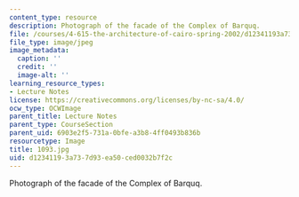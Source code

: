 ```yaml
---
content_type: resource
description: Photograph of the facade of the Complex of Barquq.
file: /courses/4-615-the-architecture-of-cairo-spring-2002/d12341193a737d93ea50ced0032b7f2c_1093.jpg
file_type: image/jpeg
image_metadata:
  caption: ''
  credit: ''
  image-alt: ''
learning_resource_types:
- Lecture Notes
license: https://creativecommons.org/licenses/by-nc-sa/4.0/
ocw_type: OCWImage
parent_title: Lecture Notes
parent_type: CourseSection
parent_uid: 6903e2f5-731a-0bfe-a3b8-4ff0493b836b
resourcetype: Image
title: 1093.jpg
uid: d1234119-3a73-7d93-ea50-ced0032b7f2c
---
```

Photograph of the facade of the Complex of Barquq.